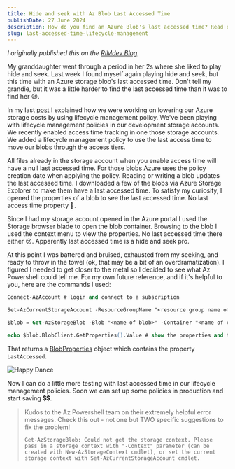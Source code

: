 ```yaml
---
title: Hide and seek with Az Blob Last Accessed Time
publishDate: 27 June 2024
description: How do you find an Azure Blob's last accessed time? Read on...
slug: last-accessed-time-lifecycle-management
---
```


_I originally published this on the [RIMdev Blog](https://rimdev.io/last-accessed-time-lifecycle-management)_

My granddaughter went through a period in her 2s where she liked to play hide and seek. Last week I found myself again playing hide and seek, but this time with an Azure storage blob's last accessed time. Don't tell my grandie, but it was a little harder to find the last accessed time than it was to find her 😆.

In my last [post](https://rimdev.io/storage-lifecycle-management) I explained how we were working on lowering our Azure storage costs by using lifecycle management policy. We've been playing with lifecycle management policies in our development storage accounts. We recently enabled access time tracking in one those storage accounts. We added a lifecycle management policy to use the last access time to move our blobs through the access tiers.  

All files already in the storage account when you enable access time will have a null last accessed time. For those blobs Azure uses the policy creation date when applying the policy. Reading or writing a blob updates the last accessed time. I downloaded a few of the blobs via Azure Storage Explorer to make them have a last accessed time. To satisfy my curiosity, I opened the properties of a blob to see the last accessed time. No last access time property 🤔. 

Since I had my storage account opened in the Azure portal I used the Storage browser blade to open the blob container. Browsing to the blob I used the context menu to view the properties. No last accessed time there either 😕. Apparently last accessed time is a hide and seek pro. 

At this point I was battered and bruised, exhausted from my seeking, and ready to throw in the towel (ok, that may be a bit of an overdramatization). I figured I needed to get closer to the metal so I decided to see what Az Powershell could tell me. For my own future reference, and if it's helpful to you, here are the commands I used:

```ps
Connect-AzAccount # login and connect to a subscription

Set-AzCurrentStorageAccount -ResourceGroupName "<resource group name of your storage account>" -Name "<name of storage account>" # sets the storage context

$blob = Get-AzStorageBlob -Blob "<name of blob>" -Container "<name of container that has your blob>" # get the blob for which you want property information

echo $blob.BlobClient.GetProperties().Value # show the properties and their values
```

That returns a [BlobProperties](https://learn.microsoft.com/en-us/dotnet/api/azure.storage.blobs.models.blobproperties?view=azure-dotnet) object which contains the property `LastAccessed`. 

![Happy Dance](https://i.giphy.com/media/v1.Y2lkPTc5MGI3NjExNnZ0Z2Z5NHdxbDQ2cjlwNHJlaXc1eTdubDNtY3dhbWFyaXUzZ253biZlcD12MV9pbnRlcm5hbF9naWZfYnlfaWQmY3Q9Zw/3ofT5I53iCdlGUjzt6/giphy.gif)

Now I can do a little more testing with last accessed time in our lifecycle management policies. Soon we can set up some policies in production and start saving 💲💲. 

> Kudos to the Az Powershell team on their extremely helpful error messages. Check this out - not one but TWO specific suggestions to fix the problem! 
>
> `Get-AzStorageBlob: Could not get the storage context. Please pass in a storage context with "-Context" parameter (can be created with New-AzStorageContext cmdlet), or set the current storage context with Set-AzCurrentStorageAccount cmdlet.` 